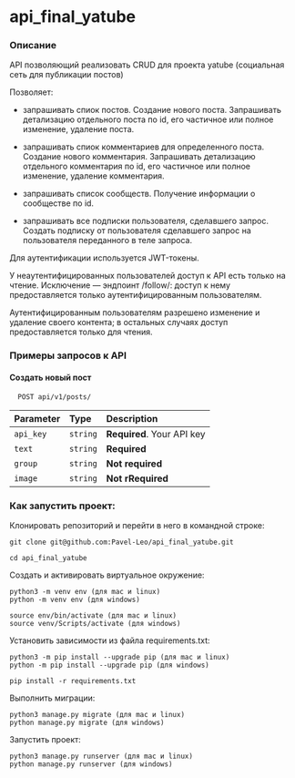 # api_final_yatube

### Описание

API позволяющий реализовать CRUD для проекта yatube (социальная сеть для
публикации постов)

Позволяет:
- запрашивать спиок постов. Создание нового поста. Запрашивать детализацию отдельного поста по id, его частичное или полное изменение, удаление поста.

- запрашивать спиок комментариев для определенного поста. Создание нового комментария. Запрашивать детализацию отдельного комментария по id, его частичное или полное изменение, удаление комментария.

- запрашивать список сообществ. Получение информации о сообществе по id.

- запрашивать все подписки пользователя, сделавшего запрос. Создать подписку от пользователя сделавшего запрос на пользователя переданного в теле запроса.


Для аутентификации используется JWT-токены.

У неаутентифицированных пользователей доступ к API есть только на чтение.
Исключение — эндпоинт /follow/: доступ к нему предоставляется только
аутентифицированным пользователям.

Аутентифицированным пользователям разрешено изменение и удаление своего
контента; в остальных случаях доступ предоставляется только для чтения.

### Примеры запросов к API

#### Создать новый пост

```http
  POST api/v1/posts/
```

| Parameter | Type     | Description                |
| :-------- | :------- | :------------------------- |
| `api_key` | `string` | **Required**. Your API key |
| `text` | `string` | **Required**|
| `group` | `string` | **Not required**|
| `image` | `string` | **Not rRequired**|



### Как запустить проект:

Клонировать репозиторий и перейти в него в командной строке:

```
git clone git@github.com:Pavel-Leo/api_final_yatube.git
```

```
cd api_final_yatube
```

Cоздать и активировать виртуальное окружение:

```
python3 -m venv env (для mac и linux)
python -m venv env (для windows)
```

```
source env/bin/activate (для mac и linux)
source venv/Scripts/activate (для windows)
```

Установить зависимости из файла requirements.txt:

```
python3 -m pip install --upgrade pip (для mac и linux)
python -m pip install --upgrade pip (для windows)
```

```
pip install -r requirements.txt
```

Выполнить миграции:

```
python3 manage.py migrate (для mac и linux)
python manage.py migrate (для windows)
```

Запустить проект:

```
python3 manage.py runserver (для mac и linux)
python manage.py runserver (для windows)
```


